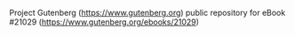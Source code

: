 Project Gutenberg (https://www.gutenberg.org) public repository for eBook #21029 (https://www.gutenberg.org/ebooks/21029)
